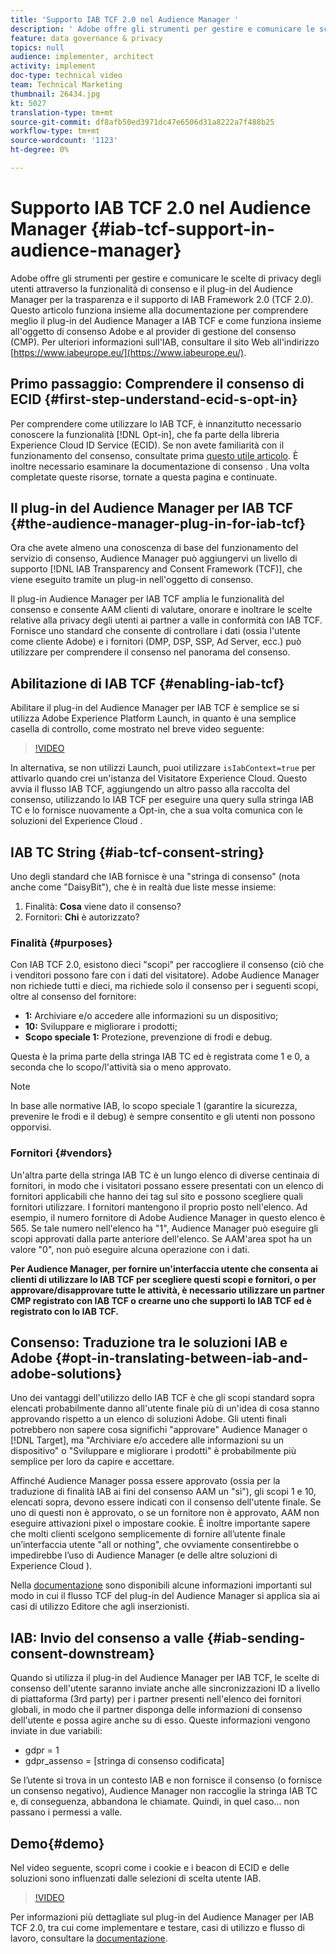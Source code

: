 ```yaml
---
title: 'Supporto IAB TCF 2.0 nel Audience Manager '
description: ' Adobe offre gli strumenti per gestire e comunicare le scelte di privacy degli utenti attraverso la funzionalità di consenso e il plug-in del Audience Manager  per la trasparenza e il supporto di IAB Framework 2.0 (TCF 2.0). Questo articolo funziona insieme alla documentazione per comprendere meglio il plug-in del Audience Manager  a IAB TCF e come funziona insieme all''oggetto di consenso  Adobe e al provider di gestione del consenso (CMP).'
feature: data governance & privacy
topics: null
audience: implementer, architect
activity: implement
doc-type: technical video
team: Technical Marketing
thumbnail: 26434.jpg
kt: 5027
translation-type: tm+mt
source-git-commit: df8afb50ed3971dc47e6506d31a8222a7f488b25
workflow-type: tm+mt
source-wordcount: '1123'
ht-degree: 0%

---
```



# Supporto IAB TCF 2.0 nel Audience Manager  {#iab-tcf-support-in-audience-manager}

 Adobe offre gli strumenti per gestire e comunicare le scelte di privacy degli utenti attraverso la funzionalità di consenso e il plug-in del Audience Manager  per la trasparenza e il supporto di IAB Framework 2.0 (TCF 2.0). Questo articolo funziona insieme alla documentazione per comprendere meglio il plug-in del Audience Manager  a IAB TCF e come funziona insieme all&#39;oggetto di consenso  Adobe e al provider di gestione del consenso (CMP). Per ulteriori informazioni sull&#39;IAB, consultare il sito Web all&#39;indirizzo [https://www.iabeurope.eu/](https://www.iabeurope.eu/).

## Primo passaggio: Comprendere il consenso di ECID {#first-step-understand-ecid-s-opt-in}

Per comprendere come utilizzare lo IAB TCF, è innanzitutto necessario conoscere la funzionalità [!DNL Opt-in], che fa parte della libreria  Experience Cloud ID Service (ECID). Se non avete familiarità con il funzionamento del consenso, consultate prima [questo utile articolo](https://docs.adobe.com/content/help/en/core-services-learn/tutorials/id-service/use-opt-in-to-control-experience-cloud-activities-based-on-user-consent.html). È inoltre necessario esaminare la documentazione di consenso [](https://docs.adobe.com/content/help/it-IT/id-service/using/implementation/opt-in-service/optin-overview.html). Una volta completate queste risorse, tornate a questa pagina e continuate.

## Il plug-in del Audience Manager  per IAB TCF {#the-audience-manager-plug-in-for-iab-tcf}

Ora che avete almeno una conoscenza di base del funzionamento del servizio di consenso,  Audience Manager può aggiungervi un livello di supporto [!DNL IAB Transparency and Consent Framework (TCF)], che viene eseguito tramite un plug-in nell&#39;oggetto di consenso.

Il plug-in  Audience Manager per IAB TCF amplia le funzionalità del consenso e consente AAM clienti di valutare, onorare e inoltrare le scelte relative alla privacy degli utenti ai partner a valle in conformità con IAB TCF. Fornisce uno standard che consente di controllare i dati (ossia l&#39;utente come cliente  Adobe) e i fornitori (DMP, DSP, SSP, Ad Server, ecc.) può utilizzare per comprendere il consenso nel panorama del consenso.

## Abilitazione di IAB TCF {#enabling-iab-tcf}

Abilitare il plug-in del Audience Manager  per IAB TCF è semplice se si utilizza  Adobe Experience Platform Launch, in quanto è una semplice casella di controllo, come mostrato nel breve video seguente:

>[!VIDEO](https://video.tv.adobe.com/v/26433/?quality=12)

In alternativa, se non utilizzi Launch, puoi utilizzare `isIabContext=true` per attivarlo quando crei un&#39;istanza del Visitatore  Experience Cloud. Questo avvia il flusso IAB TCF, aggiungendo un altro passo alla raccolta del consenso, utilizzando lo IAB TCF per eseguire una query sulla stringa IAB TC e lo fornisce nuovamente a Opt-in, che a sua volta comunica con le soluzioni del Experience Cloud .

## IAB TC String {#iab-tcf-consent-string}

Uno degli standard che IAB fornisce è una &quot;stringa di consenso&quot; (nota anche come &quot;DaisyBit&quot;), che è in realtà due liste messe insieme:

1. Finalità: **Cosa** viene dato il consenso?
1. Fornitori: **Chi** è autorizzato?

### Finalità {#purposes}

Con IAB TCF 2.0, esistono dieci &quot;scopi&quot; per raccogliere il consenso (ciò che i venditori possono fare con i dati del visitatore). Adobe Audience Manager non richiede tutti e dieci, ma richiede solo il consenso per i seguenti scopi, oltre al consenso del fornitore:

* **1:** Archiviare e/o accedere alle informazioni su un dispositivo;
* **10:** Sviluppare e migliorare i prodotti;
* **Scopo speciale 1:** Protezione, prevenzione di frodi e debug.

Questa è la prima parte della stringa IAB TC ed è registrata come 1 e 0, a seconda che lo scopo/l&#39;attività sia o meno approvato.

>[!NOTE]
>
>In base alle normative IAB, lo scopo speciale 1 (garantire la sicurezza, prevenire le frodi e il debug) è sempre consentito e gli utenti non possono opporvisi.

### Fornitori {#vendors}

Un&#39;altra parte della stringa IAB TC è un lungo elenco di diverse centinaia di fornitori, in modo che i visitatori possano essere presentati con un elenco di fornitori applicabili che hanno dei tag sul sito e possono scegliere quali fornitori utilizzare. I fornitori mantengono il proprio posto nell&#39;elenco. Ad esempio, il numero fornitore di Adobe Audience Manager in questo elenco è 565. Se tale numero nell&#39;elenco ha &quot;1&quot;,  Audience Manager può eseguire gli scopi approvati dalla parte anteriore dell&#39;elenco. Se AAM&#39;area spot ha un valore &quot;0&quot;, non può eseguire alcuna operazione con i dati.

**Per  Audience Manager, per fornire un&#39;interfaccia utente che consenta ai clienti di utilizzare lo IAB TCF per scegliere questi scopi e fornitori, o per approvare/disapprovare tutte le attività, è necessario utilizzare un partner CMP registrato con IAB TCF o crearne uno che supporti lo IAB TCF ed è registrato con lo IAB TCF.**

## Consenso: Traduzione tra le soluzioni IAB e  Adobe {#opt-in-translating-between-iab-and-adobe-solutions}

Uno dei vantaggi dell&#39;utilizzo dello IAB TCF è che gli scopi standard sopra elencati probabilmente danno all&#39;utente finale più di un&#39;idea di cosa stanno approvando rispetto a un elenco di soluzioni  Adobe. Gli utenti finali potrebbero non sapere cosa significhi &quot;approvare&quot;  Audience Manager o [!DNL Target], ma &quot;Archiviare e/o accedere alle informazioni su un dispositivo&quot; o &quot;Sviluppare e migliorare i prodotti&quot; è probabilmente più semplice per loro da capire e accettare.

Affinché  Audience Manager possa essere approvato (ossia per la traduzione di finalità IAB ai fini del consenso AAM un &quot;sì&quot;), gli scopi 1 e 10, elencati sopra, devono essere indicati con il consenso dell&#39;utente finale. Se uno di questi non è approvato, o se un fornitore non è approvato, AAM non eseguire attivazioni pixel o impostare cookie. È inoltre importante sapere che molti clienti scelgono semplicemente di fornire all’utente finale un’interfaccia utente &quot;all or nothing&quot;, che ovviamente consentirebbe o impedirebbe l’uso di  Audience Manager (e delle altre soluzioni di Experience Cloud ).

Nella [documentazione](https://marketing.adobe.com/resources/help/en_US/aam/aam-iab-plugin.html) sono disponibili alcune informazioni importanti sul modo in cui il flusso TCF del plug-in del Audience Manager  si applica sia ai casi di utilizzo Editore che agli inserzionisti.

## IAB: Invio del consenso a valle {#iab-sending-consent-downstream}

Quando si utilizza il plug-in del Audience Manager  per IAB TCF, le scelte di consenso dell&#39;utente saranno inviate anche alle sincronizzazioni ID a livello di piattaforma (3rd party) per i partner presenti nell&#39;elenco dei fornitori globali, in modo che il partner disponga delle informazioni di consenso dell&#39;utente e possa agire anche su di esso. Queste informazioni vengono inviate in due variabili:

* gdpr = 1
* gdpr_assenso = [stringa di consenso codificata]

Se l’utente si trova in un contesto IAB e non fornisce il consenso (o fornisce un consenso negativo),  Audience Manager non raccoglie la stringa IAB TC e, di conseguenza, abbandona le chiamate. Quindi, in quel caso... non passano i permessi a valle.

## Demo{#demo}

Nel video seguente, scopri come i cookie e i beacon di ECID e delle soluzioni sono influenzati dalle selezioni di scelta utente IAB.

>[!VIDEO](https://video.tv.adobe.com/v/26434/?quality=12)

Per informazioni più dettagliate sul plug-in del Audience Manager  per IAB TCF 2.0, tra cui come implementare e testare, casi di utilizzo e flusso di lavoro, consultare la [documentazione](https://docs.adobe.com/content/help/en/audience-manager/user-guide/overview/data-privacy/consent-management/aam-iab-plugin.html).
